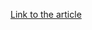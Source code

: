[Link to the article](https://research.checkpoint.com/2025/before-toolshell-exploring-storm-2603s-previous-ransomware-operations/)
